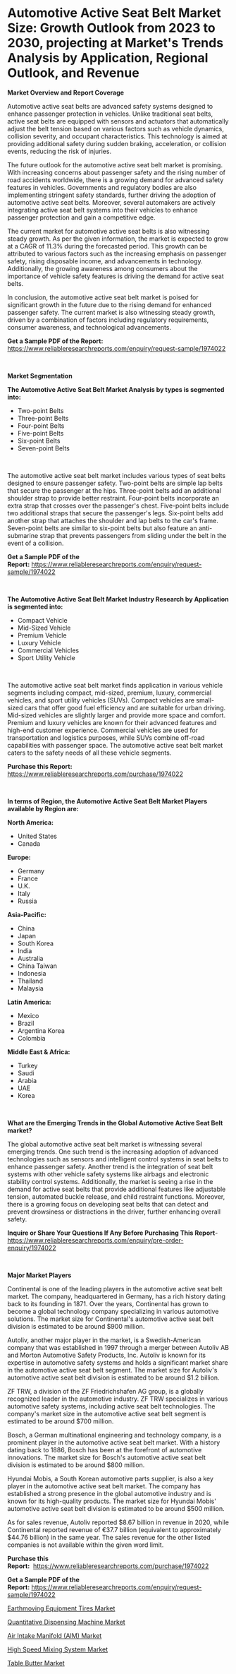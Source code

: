 <p><h1>Automotive Active Seat Belt Market Size: Growth Outlook from 2023 to 2030, projecting at Market's Trends Analysis by Application, Regional Outlook, and Revenue</h1></p><p><strong>Market Overview and Report Coverage</strong></p>
<p><p>Automotive active seat belts are advanced safety systems designed to enhance passenger protection in vehicles. Unlike traditional seat belts, active seat belts are equipped with sensors and actuators that automatically adjust the belt tension based on various factors such as vehicle dynamics, collision severity, and occupant characteristics. This technology is aimed at providing additional safety during sudden braking, acceleration, or collision events, reducing the risk of injuries.</p><p>The future outlook for the automotive active seat belt market is promising. With increasing concerns about passenger safety and the rising number of road accidents worldwide, there is a growing demand for advanced safety features in vehicles. Governments and regulatory bodies are also implementing stringent safety standards, further driving the adoption of automotive active seat belts. Moreover, several automakers are actively integrating active seat belt systems into their vehicles to enhance passenger protection and gain a competitive edge.</p><p>The current market for automotive active seat belts is also witnessing steady growth. As per the given information, the market is expected to grow at a CAGR of 11.3% during the forecasted period. This growth can be attributed to various factors such as the increasing emphasis on passenger safety, rising disposable income, and advancements in technology. Additionally, the growing awareness among consumers about the importance of vehicle safety features is driving the demand for active seat belts.</p><p>In conclusion, the automotive active seat belt market is poised for significant growth in the future due to the rising demand for enhanced passenger safety. The current market is also witnessing steady growth, driven by a combination of factors including regulatory requirements, consumer awareness, and technological advancements.</p></p>
<p><strong>Get a Sample PDF of the Report:</strong> <a href="https://www.reliableresearchreports.com/enquiry/request-sample/1974022">https://www.reliableresearchreports.com/enquiry/request-sample/1974022</a></p>
<p>&nbsp;</p>
<p><strong>Market Segmentation</strong></p>
<p><strong>The Automotive Active Seat Belt Market Analysis by types is segmented into:</strong></p>
<p><ul><li>Two-point Belts</li><li>Three-point Belts</li><li>Four-point Belts</li><li>Five-point Belts</li><li>Six-point Belts</li><li>Seven-point Belts</li></ul></p>
<p>&nbsp;</p>
<p><p>The automotive active seat belt market includes various types of seat belts designed to ensure passenger safety. Two-point belts are simple lap belts that secure the passenger at the hips. Three-point belts add an additional shoulder strap to provide better restraint. Four-point belts incorporate an extra strap that crosses over the passenger's chest. Five-point belts include two additional straps that secure the passenger's legs. Six-point belts add another strap that attaches the shoulder and lap belts to the car's frame. Seven-point belts are similar to six-point belts but also feature an anti-submarine strap that prevents passengers from sliding under the belt in the event of a collision.</p></p>
<p><strong>Get a Sample PDF of the Report:</strong>&nbsp;<a href="https://www.reliableresearchreports.com/enquiry/request-sample/1974022">https://www.reliableresearchreports.com/enquiry/request-sample/1974022</a></p>
<p>&nbsp;</p>
<p><strong>The Automotive Active Seat Belt Market Industry Research by Application is segmented into:</strong></p>
<p><ul><li>Compact Vehicle</li><li>Mid-Sized Vehicle</li><li>Premium Vehicle</li><li>Luxury Vehicle</li><li>Commercial Vehicles</li><li>Sport Utility Vehicle</li></ul></p>
<p>&nbsp;</p>
<p><p>The automotive active seat belt market finds application in various vehicle segments including compact, mid-sized, premium, luxury, commercial vehicles, and sport utility vehicles (SUVs). Compact vehicles are small-sized cars that offer good fuel efficiency and are suitable for urban driving. Mid-sized vehicles are slightly larger and provide more space and comfort. Premium and luxury vehicles are known for their advanced features and high-end customer experience. Commercial vehicles are used for transportation and logistics purposes, while SUVs combine off-road capabilities with passenger space. The automotive active seat belt market caters to the safety needs of all these vehicle segments.</p></p>
<p><strong>Purchase this Report:</strong>&nbsp; <a href="https://www.reliableresearchreports.com/purchase/1974022">https://www.reliableresearchreports.com/purchase/1974022</a></p>
<p>&nbsp;</p>
<p><strong>In terms of Region, the Automotive Active Seat Belt Market Players available by Region are:</strong></p>
<p>
    <p> <strong> North America: </strong>
        <ul>
            <li>United States</li>
            <li>Canada</li>
        </ul>
        </p> 
    <p> <strong> Europe: </strong>
        <ul>
            <li>Germany</li>
            <li>France</li>
            <li>U.K.</li>
            <li>Italy</li>
            <li>Russia</li>
        </ul>
        </p> 
    <p> <strong> Asia-Pacific: </strong>
        <ul>
            <li>China</li>
            <li>Japan</li>
            <li>South Korea</li>
            <li>India</li>
            <li>Australia</li>
            <li>China Taiwan</li>
            <li>Indonesia</li>
            <li>Thailand</li>
            <li>Malaysia</li>
        </ul>
        </p> 
    <p> <strong> Latin America: </strong>
        <ul>
            <li>Mexico</li>
            <li>Brazil</li>
            <li>Argentina Korea</li>
            <li>Colombia</li>
        </ul>
        </p> 
    <p> <strong> Middle East & Africa: </strong>
        <ul>
            <li>Turkey</li>
            <li>Saudi</li>
            <li>Arabia</li>
            <li>UAE</li>
            <li>Korea</li>
        </ul>
    </p>
    </p>
<p>&nbsp;</p>
<p><strong>What are the Emerging Trends in the Global Automotive Active Seat Belt market?</strong></p>
<p><p>The global automotive active seat belt market is witnessing several emerging trends. One such trend is the increasing adoption of advanced technologies such as sensors and intelligent control systems in seat belts to enhance passenger safety. Another trend is the integration of seat belt systems with other vehicle safety systems like airbags and electronic stability control systems. Additionally, the market is seeing a rise in the demand for active seat belts that provide additional features like adjustable tension, automated buckle release, and child restraint functions. Moreover, there is a growing focus on developing seat belts that can detect and prevent drowsiness or distractions in the driver, further enhancing overall safety.</p></p>
<p><strong>Inquire or Share Your Questions If Any Before Purchasing This Report</strong>- <a href="https://www.reliableresearchreports.com/enquiry/pre-order-enquiry/1974022">https://www.reliableresearchreports.com/enquiry/pre-order-enquiry/1974022</a></p>
<p>&nbsp;</p>
<p><strong>Major Market Players</strong></p>
<p><p>Continental is one of the leading players in the automotive active seat belt market. The company, headquartered in Germany, has a rich history dating back to its founding in 1871. Over the years, Continental has grown to become a global technology company specializing in various automotive solutions. The market size for Continental's automotive active seat belt division is estimated to be around $900 million.</p><p>Autoliv, another major player in the market, is a Swedish-American company that was established in 1997 through a merger between Autoliv AB and Morton Automotive Safety Products, Inc. Autoliv is known for its expertise in automotive safety systems and holds a significant market share in the automotive active seat belt segment. The market size for Autoliv's automotive active seat belt division is estimated to be around $1.2 billion.</p><p>ZF TRW, a division of the ZF Friedrichshafen AG group, is a globally recognized leader in the automotive industry. ZF TRW specializes in various automotive safety systems, including active seat belt technologies. The company's market size in the automotive active seat belt segment is estimated to be around $700 million.</p><p>Bosch, a German multinational engineering and technology company, is a prominent player in the automotive active seat belt market. With a history dating back to 1886, Bosch has been at the forefront of automotive innovations. The market size for Bosch's automotive active seat belt division is estimated to be around $800 million.</p><p>Hyundai Mobis, a South Korean automotive parts supplier, is also a key player in the automotive active seat belt market. The company has established a strong presence in the global automotive industry and is known for its high-quality products. The market size for Hyundai Mobis' automotive active seat belt division is estimated to be around $500 million.</p><p>As for sales revenue, Autoliv reported $8.67 billion in revenue in 2020, while Continental reported revenue of €37.7 billion (equivalent to approximately $44.76 billion) in the same year. The sales revenue for the other listed companies is not available within the given word limit.</p></p>
<p><strong>Purchase this Report:</strong>&nbsp;&nbsp;<a href="https://www.reliableresearchreports.com/purchase/1974022">https://www.reliableresearchreports.com/purchase/1974022</a></p>
<p></p>
<p><strong>Get a Sample PDF of the Report:</strong>&nbsp;<a href="https://www.reliableresearchreports.com/enquiry/request-sample/1974022">https://www.reliableresearchreports.com/enquiry/request-sample/1974022</a></p>
<p><p><a href="https://github.com/rahu1503/Market-Research-Report-List-1/blob/main/earthmoving-equipment-tires-market.md">Earthmoving Equipment Tires Market</a></p><p><a href="https://www.linkedin.com/pulse/quantitative-dispensing-machine-market-insights-players-wgose/">Quantitative Dispensing Machine Market</a></p><p><a href="https://github.com/rahu1501/Market-Research-Report-List-1/blob/main/air-intake-manifold-aim-market.md">Air Intake Manifold (AIM) Market</a></p><p><a href="https://www.linkedin.com/pulse/high-speed-mixing-system-market-challenges-opportunities-growth-fgqde/">High Speed Mixing System Market</a></p><p><a href="https://medium.com/@rosejohnson762014/table-butter-market-report-reveals-the-latest-trends-and-growth-opportunities-of-this-market-f9ae387e1a1a">Table Butter Market</a></p></p>